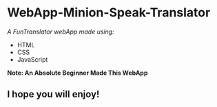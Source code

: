 # WebApp-Minion-Speak-Translator

*A FunTranslator webApp made using:*

+ HTML
+ CSS
+ JavaScript

**Note: An Absolute Beginner Made This WebApp**
## I hope you will enjoy!